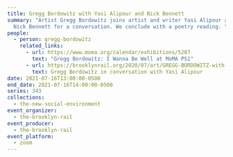 ```yaml
---
title: Gregg Bordowitz with Yasi Alipour and Nick Bennett
summary: "Artist Gregg Bordowitz joins artist and writer Yasi Alipour and writer
  Nick Bennett for a conversation. We conclude with a poetry reading. "
people:
  - person: gregg-bordowitz
    related_links:
      - url: https://www.moma.org/calendar/exhibitions/5207
        text: "Gregg Bordowitz: I Wanna Be Well at MoMA PS1"
      - url: https://brooklynrail.org/2020/07/art/GREGG-BORDOWITZ-with-Yasi-Alipour
        text: Gregg Bordowitz in conversation with Yasi Alipour
date: 2021-07-16T13:00:00-0500
end_date: 2021-07-16T14:00:00-0500
series: 343
collections:
  - the-new-social-environment
event_organizer:
  - the-brooklyn-rail
event_producer:
  - the-brooklyn-rail
event_platform:
  - zoom
---
```

